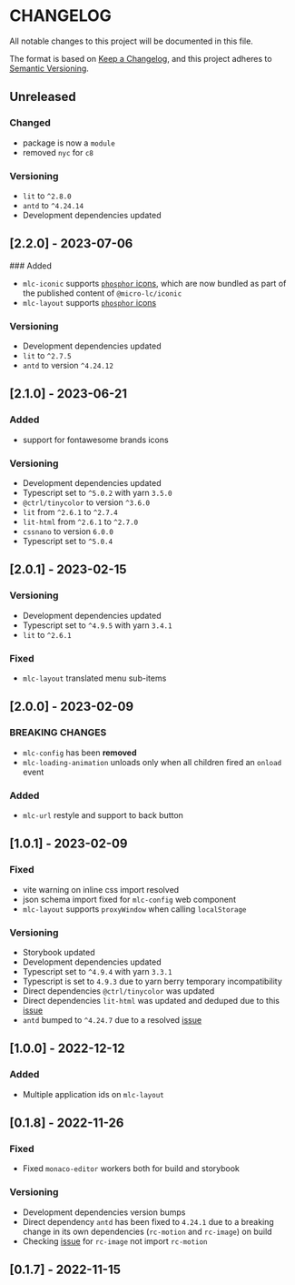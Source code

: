 # CHANGELOG

All notable changes to this project will be documented in this file.

The format is based on [Keep a Changelog](https://keepachangelog.com/en/1.0.0/),
and this project adheres to [Semantic Versioning](https://semver.org/spec/v2.0.0.html).

## Unreleased

### Changed

- package is now a `module`
- removed `nyc` for `c8`

### Versioning

- `lit` to `^2.8.0`
- `antd` to `^4.24.14`
- Development dependencies updated

## [2.2.0] - 2023-07-06

### Added

- `mlc-iconic` supports [`phosphor` icons](https://phosphoricons.com/), which are now bundled as part of the published content of `@micro-lc/iconic`
- `mlc-layout` supports [`phosphor` icons](https://phosphoricons.com/)

### Versioning

- Development dependencies updated
- `lit` to `^2.7.5`
- `antd` to version `^4.24.12`

## [2.1.0] - 2023-06-21

### Added

- support for fontawesome brands icons

### Versioning

- Development dependencies updated
- Typescript set to `^5.0.2` with yarn `3.5.0`
- `@ctrl/tinycolor` to version `^3.6.0`
- `lit` from `^2.6.1` to `^2.7.4`
- `lit-html` from `^2.6.1` to `^2.7.0`
- `cssnano` to version `6.0.0`
- Typescript set to `^5.0.4`

## [2.0.1] - 2023-02-15

### Versioning

- Development dependencies updated
- Typescript set to `^4.9.5` with yarn `3.4.1`
- `lit` to `^2.6.1`

### Fixed

- `mlc-layout` translated menu sub-items

## [2.0.0] - 2023-02-09

### BREAKING CHANGES

- `mlc-config` has been **removed**
- `mlc-loading-animation` unloads only when all children fired an `onload` event

### Added

- `mlc-url` restyle and support to back button

## [1.0.1] - 2023-02-09

### Fixed

- vite warning on inline css import resolved
- json schema import fixed for `mlc-config` web component
- `mlc-layout` supports `proxyWindow` when calling `localStorage`

### Versioning

- Storybook updated
- Development dependencies updated
- Typescript set to `^4.9.4` with yarn `3.3.1`
- Typescript is set to `4.9.3` due to yarn berry temporary incompatibility
- Direct dependencies `@ctrl/tinycolor` was updated
- Direct dependencies `lit-html` was updated and deduped due to this [issue](https://github.com/lit/lit/issues/3241)
- `antd` bumped to `^4.24.7` due to a resolved [issue](https://github.com/react-component/image/issues/144)

## [1.0.0] - 2022-12-12

### Added

- Multiple application ids on `mlc-layout`

## [0.1.8] - 2022-11-26

### Fixed

- Fixed `monaco-editor` workers both for build and storybook

### Versioning

- Development dependencies version bumps
- Direct dependency `antd` has been fixed to `4.24.1` due to a breaking change in its own dependencies (`rc-motion` and `rc-image`) on build
- Checking [issue](https://github.com/react-component/image/issues/144) for `rc-image` not import `rc-motion`

## [0.1.7] - 2022-11-15
